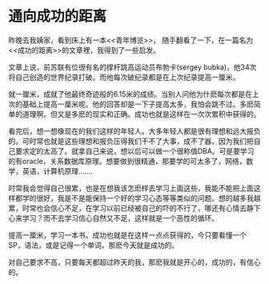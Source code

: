 通向成功的距离
========

昨晚去我姨家，看到床上有一本<<青年博览>>， 随手翻看了一下，在一篇名为<<成功的距离>>的文章裡，我得到了一些启发。

文章上说，前苏联有位很有名的撑杆跳高运动员布勃卡(sergey bubka)，他34次将自己创造的世界纪录打破。而他每次破纪录都是在上次纪录提高一厘米。

就一厘米，成就了他最终奇迹般的6.15米的成绩。当别人问他为什麽每次都是在上次的基础上提高一厘米呢。他的回答却是一下子提高太多，我怕会跳不过。多麽简单的道理啊。但又是多麽的现实和正确。成功也就是这样在一次次累积中获得的。

看完后，想一想像现在的我们这样的年轻人。大多年轻人都是很有理想和远大报负的。可时常也就是这些理想和报负压得我们干不了大事，成不了器。因为我们把自己要求定的太高了。就拿自己来说，想以后可以做一个很称值DBA。可是要学习的有oracle，关系数据库原理。想要做到很精通，那要学的可太多了，网络，数学，英语，计算机原理.......

时常我会觉得自己很累，也是在想我该怎麽样去学习上面这些，我能不能把上面这样都学的很好，我是不是能保持一个好的学习心态等等类似的问题。想的越多我越累，时常也会信心不足，在学习以前已经被自己的吓的不行了，哪还有心情去静下心来学习？而不去学习信心自然又不足，这样就是一个恶性的循环。

提高一厘米，学习一本书。成功也就是在这样一点点获得的，今只要看懂一个SP，语法，或是记得一个单词，那麽今天就是成功的。

对自己要求不高，只要每天都超过昨天的我，那麽我就是开心的，成功的，有信心的。
